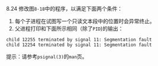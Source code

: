 8.24 修改图`8-18`中的程序，以满足下面两个条件：
1) 每个子进程在试图写一个只读文本段中的位置时会异常终止。
2) 父进程打印和下面所示相同（除了`PID`)的输出：
```
child 12255 terminated by signal 11: Segmentation fault
child 12254 terminated by signal 11: Segmentation fault
```
提示：请参考`psignal(3)`的`man`页。